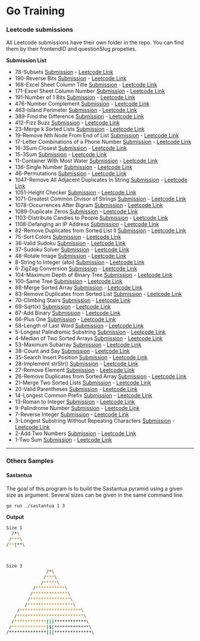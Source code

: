 # Go Training

### Leetcode submissions

All Leetcode submissions have their own folder in the repo. You can find them by their frontendID and questionSlug propeties.

**Submission List**
* 78-Subsets [Submission](/78-subsets/subsets.go) - [Leetcode Link](https://leetcode.com/problems/subsets)
* 190-Reverse Bits [Submission](/190-reverse-bits/reverse-bits.go) - [Leetcode Link](https://leetcode.com/problems/reverse-bits)
* 168-Excel Sheet Column Title [Submission](/168-excel-sheet-column-title/excel-sheet-column-title.go) - [Leetcode Link](https://leetcode.com/problems/excel-sheet-column-title)
* 171-Excel Sheet Column Number [Submission](/171-excel-sheet-column-number/excel-sheet-column-number.go) - [Leetcode Link](https://leetcode.com/problems/excel-sheet-column-number)
* 191-Number of 1 Bits [Submission](/191-number-of-1-bits/number-of-1-bits.go) - [Leetcode Link](https://leetcode.com/problems/number-of-1-bits)
* 476-Number Complement [Submission](/476-number-complement/number-complement.go) - [Leetcode Link](https://leetcode.com/problems/number-complement)
* 463-Island Perimeter [Submission](/463-island-perimeter/island-perimeter.go) - [Leetcode Link](https://leetcode.com/problems/island-perimeter)
* 389-Find the Difference [Submission](/389-find-the-difference/find-the-difference.go) - [Leetcode Link](https://leetcode.com/problems/find-the-difference)
* 412-Fizz Buzz [Submission](/412-fizz-buzz/fizz-buzz.go) - [Leetcode Link](https://leetcode.com/problems/fizz-buzz)
* 23-Merge k Sorted Lists [Submission](/23-merge-k-sorted-lists/merge-k-sorted-lists.go) - [Leetcode Link](https://leetcode.com/problems/merge-k-sorted-lists)
* 19-Remove Nth Node From End of List [Submission](/19-remove-nth-node-from-end-of-list/remove-nth-node-from-end-of-list.go) - [Leetcode Link](https://leetcode.com/problems/remove-nth-node-from-end-of-list)
* 17-Letter Combinations of a Phone Number [Submission](/17-letter-combinations-of-a-phone-number/letter-combinations-of-a-phone-number.go) - [Leetcode Link](https://leetcode.com/problems/letter-combinations-of-a-phone-number)
* 16-3Sum Closest [Submission](/16-3sum-closest/3sum-closest.go) - [Leetcode Link](https://leetcode.com/problems/3sum-closest)
* 15-3Sum [Submission](/15-3sum/3sum.go) - [Leetcode Link](https://leetcode.com/problems/3sum)
* 11-Container With Most Water [Submission](/11-container-with-most-water/container-with-most-water.go) - [Leetcode Link](https://leetcode.com/problems/container-with-most-water)
* 136-Single Number [Submission](/136-single-number/single-number.go) - [Leetcode Link](https://leetcode.com/problems/single-number)
* 46-Permutations [Submission](/46-permutations/permutations.go) - [Leetcode Link](https://leetcode.com/problems/permutations)
* 1047-Remove All Adjacent Duplicates In String [Submission](/1047-remove-all-adjacent-duplicates-in-string/remove-all-adjacent-duplicates-in-string.go) - [Leetcode Link](https://leetcode.com/problems/remove-all-adjacent-duplicates-in-string)
* 1051-Height Checker [Submission](/1051-height-checker/height-checker.go) - [Leetcode Link](https://leetcode.com/problems/height-checker)
* 1071-Greatest Common Divisor of Strings [Submission](/1071-greatest-common-divisor-of-strings/greatest-common-divisor-of-strings.go) - [Leetcode Link](https://leetcode.com/problems/greatest-common-divisor-of-strings)
* 1078-Occurrences After Bigram [Submission](/1078-occurrences-after-bigram/occurrences-after-bigram.go) - [Leetcode Link](https://leetcode.com/problems/occurrences-after-bigram)
* 1089-Duplicate Zeros [Submission](/1089-duplicate-zeros/duplicate-zeros.go) - [Leetcode Link](https://leetcode.com/problems/duplicate-zeros)
* 1103-Distribute Candies to People [Submission](/1103-distribute-candies-to-people/distribute-candies-to-people.go) - [Leetcode Link](https://leetcode.com/problems/distribute-candies-to-people)
* 1108-Defanging an IP Address [Submission](/1108-defanging-an-ip-address/defanging-an-ip-address.go) - [Leetcode Link](https://leetcode.com/problems/defanging-an-ip-address)
* 82-Remove Duplicates from Sorted List II [Submission](/82-remove-duplicates-from-sorted-list-ii/remove-duplicates-from-sorted-list-ii.go) - [Leetcode Link](https://leetcode.com/problems/remove-duplicates-from-sorted-list-ii)
* 75-Sort Colors [Submission](/75-sort-colors/sort-colors.go) - [Leetcode Link](https://leetcode.com/problems/sort-colors)
* 36-Valid Sudoku [Submission](/36-valid-sudoku/valid-sudoku.go) - [Leetcode Link](https://leetcode.com/problems/valid-sudoku)
* 37-Sudoku Solver [Submission](/37-sudoku-solver/sudoku-solver.go) - [Leetcode Link](https://leetcode.com/problems/sudoku-solver)
* 48-Rotate Image [Submission](/48-rotate-image/rotate-image.go) - [Leetcode Link](https://leetcode.com/problems/rotate-image)
* 8-String to Integer (atoi) [Submission](/8-string-to-integer-atoi/string-to-integer-atoi.go) - [Leetcode Link](https://leetcode.com/problems/string-to-integer-atoi)
* 6-ZigZag Conversion [Submission](/6-zigzag-conversion/zigzag-conversion.go) - [Leetcode Link](https://leetcode.com/problems/zigzag-conversion)
* 104-Maximum Depth of Binary Tree [Submission](/104-maximum-depth-of-binary-tree/maximum-depth-of-binary-tree.go) - [Leetcode Link](https://leetcode.com/problems/maximum-depth-of-binary-tree)
* 100-Same Tree [Submission](/100-same-tree/same-tree.go) - [Leetcode Link](https://leetcode.com/problems/same-tree)
* 88-Merge Sorted Array [Submission](/88-merge-sorted-array/merge-sorted-array.go) - [Leetcode Link](https://leetcode.com/problems/merge-sorted-array)
* 83-Remove Duplicates from Sorted List [Submission](/83-remove-duplicates-from-sorted-list/remove-duplicates-from-sorted-list.go) - [Leetcode Link](https://leetcode.com/problems/remove-duplicates-from-sorted-list)
* 70-Climbing Stairs [Submission](/70-climbing-stairs/climbing-stairs.go) - [Leetcode Link](https://leetcode.com/problems/climbing-stairs)
* 69-Sqrt(x) [Submission](/69-sqrtx/sqrtx.go) - [Leetcode Link](https://leetcode.com/problems/sqrtx)
* 67-Add Binary [Submission](/67-add-binary/add-binary.go) - [Leetcode Link](https://leetcode.com/problems/add-binary)
* 66-Plus One [Submission](/66-plus-one/plus-one.go) - [Leetcode Link](https://leetcode.com/problems/plus-one)
* 58-Length of Last Word [Submission](/58-length-of-last-word/length-of-last-word.go) - [Leetcode Link](https://leetcode.com/problems/length-of-last-word)
* 5-Longest Palindromic Substring [Submission](/5-longest-palindromic-substring/longest-palindromic-substring.go) - [Leetcode Link](https://leetcode.com/problems/longest-palindromic-substring)
* 4-Median of Two Sorted Arrays [Submission](/4-median-of-two-sorted-arrays/median-of-two-sorted-arrays.go) - [Leetcode Link](https://leetcode.com/problems/median-of-two-sorted-arrays)
* 53-Maximum Subarray [Submission](/53-maximum-subarray/maximum-subarray.go) - [Leetcode Link](https://leetcode.com/problems/maximum-subarray)
* 38-Count and Say [Submission](/38-count-and-say/count-and-say.go) - [Leetcode Link](https://leetcode.com/problems/count-and-say)
* 35-Search Insert Position [Submission](/35-search-insert-position/search-insert-position.go) - [Leetcode Link](https://leetcode.com/problems/search-insert-position)
* 28-Implement strStr() [Submission](/28-implement-strstr/implement-strstr.go) - [Leetcode Link](https://leetcode.com/problems/implement-strstr)
* 27-Remove Element [Submission](/27-remove-element/remove-element.go) - [Leetcode Link](https://leetcode.com/problems/remove-element)
* 26-Remove Duplicates from Sorted Array [Submission](/26-remove-duplicates-from-sorted-array/remove-duplicates-from-sorted-array.go) - [Leetcode Link](https://leetcode.com/problems/remove-duplicates-from-sorted-array)
* 21-Merge Two Sorted Lists [Submission](/21-merge-two-sorted-lists/merge-two-sorted-lists.go) - [Leetcode Link](https://leetcode.com/problems/merge-two-sorted-lists)
* 20-Valid Parentheses [Submission](/20-valid-parentheses/valid-parentheses.go) - [Leetcode Link](https://leetcode.com/problems/valid-parentheses)
* 14-Longest Common Prefix [Submission](/14-longest-common-prefix/longest-common-prefix.go) - [Leetcode Link](https://leetcode.com/problems/longest-common-prefix)
* 13-Roman to Integer [Submission](/13-roman-to-integer/roman-to-integer.go) - [Leetcode Link](https://leetcode.com/problems/roman-to-integer)
* 9-Palindrome Number [Submission](/9-palindrome-number/palindrome-number.go) - [Leetcode Link](https://leetcode.com/problems/palindrome-number)
* 7-Reverse Integer [Submission](/7-reverse-integer/reverse-integer.go) - [Leetcode Link](https://leetcode.com/problems/reverse-integer)
* 3-Longest Substring Without Repeating Characters [Submission](/3-longest-substring-without-repeating-characters/longest-substring-without-repeating-characters.go) - [Leetcode Link](https://leetcode.com/problems/longest-substring-without-repeating-characters)
* 2-Add Two Numbers [Submission](/2-add-two-numbers/add-two-numbers.go) - [Leetcode Link](https://leetcode.com/problems/add-two-numbers)
* 1-Two Sum [Submission](/1-two-sum/two-sum.go) - [Leetcode Link](https://leetcode.com/problems/two-sum)
---

### Others Samples

#### Sastantua

The goal of this program is to build the Sastantua pyramid using a given size as argument. Several sizes can be given in the same command line.

```bash
go run ./sastantua 1 3
```

**Output**

```bash
Size 1
  /*\
 /***\
/**|**\



Size 3
               /*\
              /***\
             /*****\
          /***********\
         /*************\
        /***************\
       /*****************\
    /***********************\
   /*************************\
  /************|||************\
 /*************|$|*************\
/**************|||**************\
```